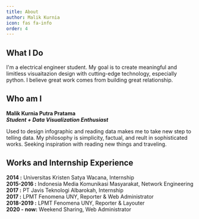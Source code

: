 ```yaml
---
title: About
author: Malik Kurnia
icon: fas fa-info
order: 4
---
```


## What I Do
I'm a electrical engineer student. My goal is to create meaningful and limitless visuaitazion design with cutting-edge technology, especially python. I believe great work comes from building great relationship.

## Who am I
<b>Malik Kurnia Putra Pratama</b><br>
<b><i>Student + Data Visualization Enthusiast</i></b>

Used to design infographic and reading data makes me to take new step to telling data. My philosophy is simplicity, factual, and reult in sophisticated works. Seeking inspiration with reading new things and traveling.

## Works and Internship Experience
<b>2014 :</b>
Universitas Kristen Satya Wacana, Internship
<br>
<b>2015-2016 :</b>
Indonesia Media Komunikasi Masyarakat, Network Engineering
<br>
<b>2017 :</b>
PT Javis Teknologi Albarokah, Internship
<br>
<b>2017 :</b>
LPMT Fenomena UNY, Reporter & Web Administrator 
<br>
<b>2018-2019 :</b>
LPMT Fenomena UNY, Reporter & Layouter
<br>
<b>2020 - now:</b>
Weekend Sharing, Web Administrator 
